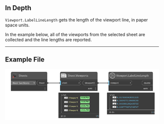 ## In Depth
`Viewport.LabelLineLength` gets the length of the viewport line, in paper space units.

In the example below, all of the viewports from the selected sheet are collected and the line lengths are reported.
___
## Example File

![Viewport.LabelLineLength](./Revit.Elements.Viewport.LabelLineLength_img.jpg)
